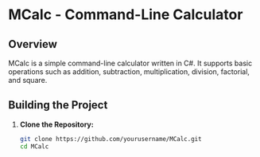 # MCalc - Command-Line Calculator

## Overview

MCalc is a simple command-line calculator written in C#. It supports basic operations such as addition, subtraction, multiplication, division, factorial, and square.

## Building the Project

1. **Clone the Repository:**
   ```bash
   git clone https://github.com/yourusername/MCalc.git
   cd MCalc
